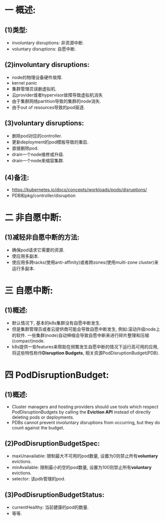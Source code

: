 # 一 概述:
## (1)类型:
- involuntary disruptions: 非资源中断.
- voluntary disruptions: 自愿中断.

## (2)involuntary disruptions:
- node的物理设备硬件故障.
- kernel panic
- 集群管理员误删虚拟机.
- 云provider或者hypervisor故障导致虚拟机消失
- 由于集群网络partition导致的集群的node消失.
- 由于out of resources导致的pod驱逐.

## (3)voluntary disruptions:
- 删除pod对应的controller.
- 更新deployment的pod模板导致的重启.
- 直接删除pod.
- drain一个node维修或升级.
- drain一个node来缩容集群.

## (4)备注:
- https://kubernetes.io/docs/concepts/workloads/pods/disruptions/
- PDB和pkg/controller/disruption

# 二 非自愿中断:
## (1)减轻非自愿中断的方法:
- 确保pod请求它需要的资源.
- 使应用多副本.
- 使应用多跨racks(使用anti-affinity)或者跨zones(使用multi-zone cluster)来运行多副本.

# 三 自愿中断:
## (1)概述:
- 默认情况下, 基本的k8s集群没有自愿中断发生.
- 但是集群管理员或者云提供商可能会导致自愿中断发生, 例如:滚动升级node上的软件. 一些集群(node)自动伸缩会导致自愿中断来进行碎片整理和压缩(compact)node.
- k8s提供一些features来帮助在频繁发生自愿中断的情况下运行高可用的应用, 将这些特性称作**Disruption Budgets**, 相关资源PodDisruptionBudget(PDB).

# 四 PodDisruptionBudget:
## (1)概述:
- Cluster managers and hosting providers should use tools which respect PodDisruptionBudgets by calling the **Eviction API** instead of directly deleting pods or deployments.
- PDBs cannot prevent involuntary disruptions from occurring, but they do count against the budget.

## (2)PodDisruptionBudgetSpec:
- maxUnavailable: 限制最大不可用的pod数量, 设置为0则禁止所有**voluntary** evictions.
- minAvailable: 限制最小的空的pod数量, 设置为100则禁止所有**voluntary** evictions.
- selector: 该pdb管理的pod.

## (3)PodDisruptionBudgetStatus:
- currentHealthy: 当前健康的pod的数量.
- 等等.
